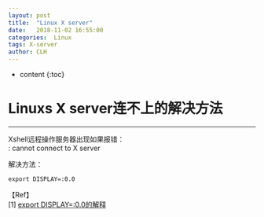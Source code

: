 ```yaml
---
layout: post
title:  "Linux X server"
date:   2018-11-02 16:55:00
categories:  Linux
tags: X-server
author: CLH
---
```


* content
{:toc}

# Linuxs X server连不上的解决方法 #

----------
Xshell远程操作服务器出现如果报错：     
: cannot connect to X server      

解决方法：     

	export DISPLAY=:0.0      

【Ref】  
[1] [export DISPLAY=:0.0的解释](https://blog.csdn.net/rivarola/article/details/41041931)      

